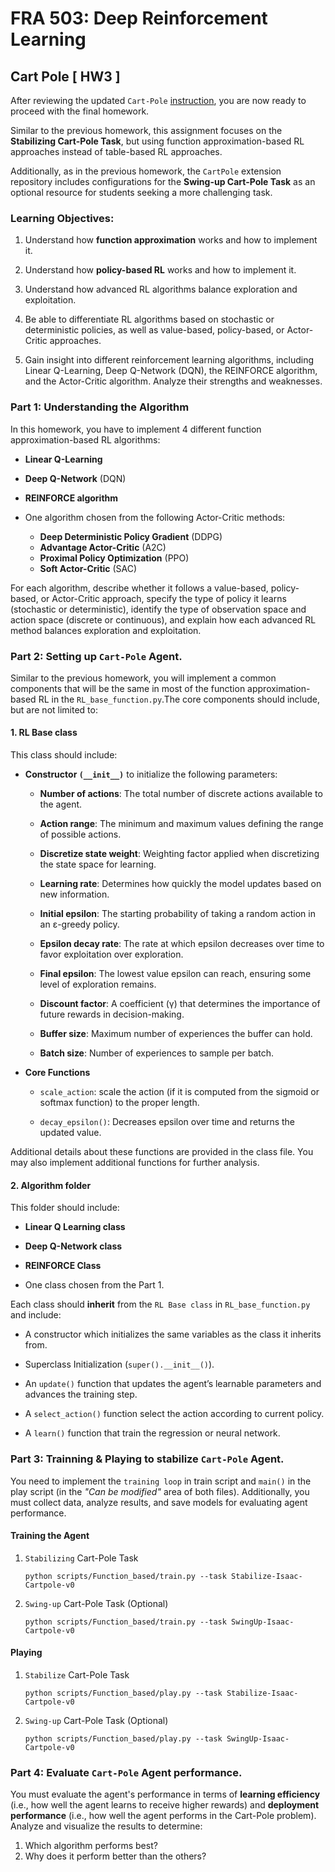# FRA 503: Deep Reinforcement Learning

## Cart Pole [ HW3 ]

After reviewing the updated `Cart-Pole` [instruction](https://github.com/S-Tuchapong/FRA503-Deep-Reinforcement-Learning-for-Robotics/tree/main/CartPole_4.5.0), you are now ready to proceed with the final homework.

Similar to the previous homework, this assignment focuses on the **Stabilizing Cart-Pole Task**, but using function approximation-based RL approaches instead of table-based RL approaches.

Additionally, as in the previous homework, the `CartPole` extension repository includes configurations for the **Swing-up Cart-Pole Task** as an optional resource for students seeking a more challenging task.

### Learning Objectives:
1. Understand how **function approximation** works and how to implement it.

2. Understand how **policy-based RL** works and how to implement it.

3. Understand how advanced RL algorithms balance exploration and exploitation.

4. Be able to differentiate RL algorithms based on stochastic or deterministic policies, as well as value-based, policy-based, or Actor-Critic approaches. 

5. Gain insight into different reinforcement learning algorithms, including Linear Q-Learning, Deep Q-Network (DQN), the REINFORCE algorithm, and the Actor-Critic algorithm. Analyze their strengths and weaknesses.

### Part 1: Understanding the Algorithm
In this homework, you have to implement 4 different function approximation-based RL algorithms:

- **Linear Q-Learning**

- **Deep Q-Network** (DQN)

- **REINFORCE algorithm**

- One algorithm chosen from the following Actor-Critic methods:
    - **Deep Deterministic Policy Gradient** (DDPG)
    - **Advantage Actor-Critic** (A2C)
    - **Proximal Policy Optimization** (PPO)
    - **Soft Actor-Critic** (SAC)

For each algorithm, describe whether it follows a value-based, policy-based, or Actor-Critic approach, specify the type of policy it learns (stochastic or deterministic), identify the type of observation space and action space (discrete or continuous), and explain how each advanced RL method balances exploration and exploitation.
 

### Part 2: Setting up `Cart-Pole` Agent.

Similar to the previous homework, you will implement a common components that will be the same in most of the function approximation-based RL in the `RL_base_function.py`.The core components should include, but are not limited to:

#### 1. RL Base class

This class should include:

- **Constructor `(__init__)`** to initialize the following parameters:

    - **Number of actions**: The total number of discrete actions available to the agent.

    - **Action range**: The minimum and maximum values defining the range of possible actions.

    - **Discretize state weight**: Weighting factor applied when discretizing the state space for learning.

    - **Learning rate**: Determines how quickly the model updates based on new information.

    - **Initial epsilon**: The starting probability of taking a random action in an ε-greedy policy.

    - **Epsilon decay rate**: The rate at which epsilon decreases over time to favor exploitation over exploration.

    - **Final epsilon**: The lowest value epsilon can reach, ensuring some level of exploration remains.

    - **Discount factor**: A coefficient (γ) that determines the importance of future rewards in decision-making.

    - **Buffer size**: Maximum number of experiences the buffer can hold.

    - **Batch size**: Number of experiences to sample per batch.

- **Core Functions**
    - `scale_action`: scale the action (if it is computed from the sigmoid or softmax function) to the proper length.

    - `decay_epsilon()`: Decreases epsilon over time and returns the updated value.

Additional details about these functions are provided in the class file. You may also implement additional functions for further analysis.

#### 2. Algorithm folder

This folder should include:

- **Linear Q Learning class**

- **Deep Q-Network class**

- **REINFORCE Class**

- One class chosen from the Part 1.

Each class should **inherit** from the `RL Base class` in `RL_base_function.py` and include:

- A constructor which initializes the same variables as the class it inherits from.

- Superclass Initialization (`super().__init__()`).

- An `update()` function that updates the agent’s learnable parameters and advances the training step.

- A `select_action()` function select the action according to current policy.

- A `learn()` function that train the regression or neural network.


### Part 3: Trainning & Playing to stabilize `Cart-Pole` Agent.

You need to implement the `training loop` in train script and `main()` in the play script (in the *"Can be modified"* area of both files). Additionally, you must collect data, analyze results, and save models for evaluating agent performance.

#### Training the Agent

1. `Stabilizing` Cart-Pole Task

    ```
    python scripts/Function_based/train.py --task Stabilize-Isaac-Cartpole-v0 
    ```

2. `Swing-up` Cart-Pole Task (Optional)
    ```
    python scripts/Function_based/train.py --task SwingUp-Isaac-Cartpole-v0
    ```

#### Playing

1. `Stabilize` Cart-Pole Task

    ```
    python scripts/Function_based/play.py --task Stabilize-Isaac-Cartpole-v0 
    ```

2. `Swing-up` Cart-Pole Task (Optional)
    ```
    python scripts/Function_based/play.py --task SwingUp-Isaac-Cartpole-v0 
    ```

### Part 4: Evaluate `Cart-Pole` Agent performance.

You must evaluate the agent's performance in terms of **learning efficiency** (i.e., how well the agent learns to receive higher rewards) and **deployment performance** (i.e., how well the agent performs in the Cart-Pole problem). Analyze and visualize the results to determine:

1. Which algorithm performs best?
2. Why does it perform better than the others?
